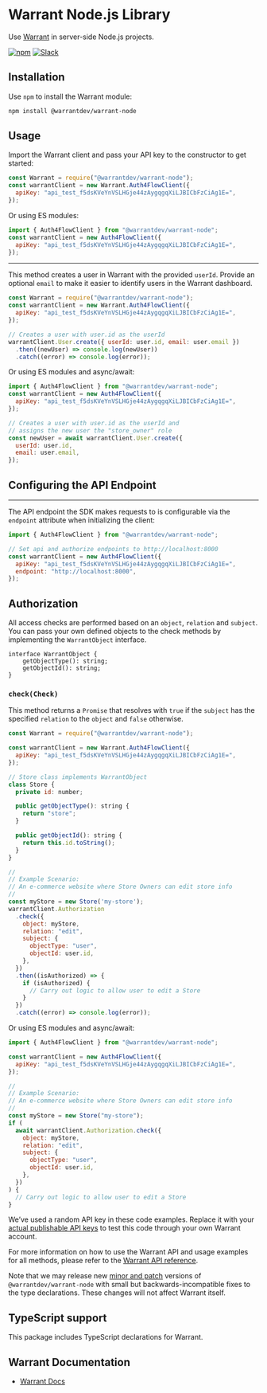 # Warrant Node.js Library

Use [Warrant](https://warrant.dev/) in server-side Node.js projects.

[![npm](https://img.shields.io/npm/v/@warrantdev/warrant-node)](https://www.npmjs.com/package/@warrantdev/warrant-node)
[![Slack](https://img.shields.io/badge/slack-join-brightgreen)](https://join.slack.com/t/warrantcommunity/shared_invite/zt-12g84updv-5l1pktJf2bI5WIKN4_~f4w)

## Installation

Use `npm` to install the Warrant module:

```sh
npm install @warrantdev/warrant-node
```

## Usage

Import the Warrant client and pass your API key to the constructor to get started:

```js
const Warrant = require("@warrantdev/warrant-node");
const warrantClient = new Warrant.Auth4FlowClient({
  apiKey: "api_test_f5dsKVeYnVSLHGje44zAygqgqXiLJBICbFzCiAg1E=",
});
```

Or using ES modules:

```js
import { Auth4FlowClient } from "@warrantdev/warrant-node";
const warrantClient = new Auth4FlowClient({
  apiKey: "api_test_f5dsKVeYnVSLHGje44zAygqgqXiLJBICbFzCiAg1E=",
});
```

---

This method creates a user in Warrant with the provided `userId`. Provide an optional `email` to make it easier to identify users in the Warrant dashboard.

```js
const Warrant = require("@warrantdev/warrant-node");
const warrantClient = new Warrant.Auth4FlowClient({
  apiKey: "api_test_f5dsKVeYnVSLHGje44zAygqgqXiLJBICbFzCiAg1E=",
});

// Creates a user with user.id as the userId
warrantClient.User.create({ userId: user.id, email: user.email })
  .then((newUser) => console.log(newUser))
  .catch((error) => console.log(error));
```

Or using ES modules and async/await:

```js
import { Auth4FlowClient } from "@warrantdev/warrant-node";
const warrantClient = new Auth4FlowClient({
  apiKey: "api_test_f5dsKVeYnVSLHGje44zAygqgqXiLJBICbFzCiAg1E=",
});

// Creates a user with user.id as the userId and
// assigns the new user the "store_owner" role
const newUser = await warrantClient.User.create({
  userId: user.id,
  email: user.email,
});
```

## Configuring the API Endpoint

---

The API endpoint the SDK makes requests to is configurable via the `endpoint` attribute when initializing the client:

```js
import { Auth4FlowClient } from "@warrantdev/warrant-node";

// Set api and authorize endpoints to http://localhost:8000
const warrantClient = new Auth4FlowClient({
  apiKey: "api_test_f5dsKVeYnVSLHGje44zAygqgqXiLJBICbFzCiAg1E=",
  endpoint: "http://localhost:8000",
});
```

## Authorization

All access checks are performed based on an `object`, `relation` and `subject`. You can pass your own defined objects to the check methods by implementing the `WarrantObject` interface.

```
interface WarrantObject {
    getObjectType(): string;
    getObjectId(): string;
}
```

### `check(Check)`

This method returns a `Promise` that resolves with `true` if the `subject` has the specified `relation` to the `object` and `false` otherwise.

```js
const Warrant = require("@warrantdev/warrant-node");

const warrantClient = new Warrant.Auth4FlowClient({
  apiKey: "api_test_f5dsKVeYnVSLHGje44zAygqgqXiLJBICbFzCiAg1E=",
});

// Store class implements WarrantObject
class Store {
  private id: number;

  public getObjectType(): string {
    return "store";
  }

  public getObjectId(): string {
    return this.id.toString();
  }
}

//
// Example Scenario:
// An e-commerce website where Store Owners can edit store info
//
const myStore = new Store('my-store');
warrantClient.Authorization
  .check({
    object: myStore,
    relation: "edit",
    subject: {
      objectType: "user",
      objectId: user.id,
    },
  })
  .then((isAuthorized) => {
    if (isAuthorized) {
      // Carry out logic to allow user to edit a Store
    }
  })
  .catch((error) => console.log(error));
```

Or using ES modules and async/await:

```js
import { Auth4FlowClient } from "@warrantdev/warrant-node";

const warrantClient = new Auth4FlowClient({
  apiKey: "api_test_f5dsKVeYnVSLHGje44zAygqgqXiLJBICbFzCiAg1E=",
});

//
// Example Scenario:
// An e-commerce website where Store Owners can edit store info
//
const myStore = new Store("my-store");
if (
  await warrantClient.Authorization.check({
    object: myStore,
    relation: "edit",
    subject: {
      objectType: "user",
      objectId: user.id,
    },
  })
) {
  // Carry out logic to allow user to edit a Store
}
```

We’ve used a random API key in these code examples. Replace it with your
[actual publishable API keys](https://app.warrant.dev) to
test this code through your own Warrant account.

For more information on how to use the Warrant API and usage examples for all methods, please refer to the
[Warrant API reference](https://docs.warrant.dev).

Note that we may release new [minor and patch](https://semver.org/) versions of
`@warrantdev/warrant-node` with small but backwards-incompatible fixes to the type
declarations. These changes will not affect Warrant itself.

## TypeScript support

This package includes TypeScript declarations for Warrant.

## Warrant Documentation

- [Warrant Docs](https://docs.warrant.dev/)

